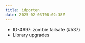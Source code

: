 ```yaml
---
title: idporten
date: 2025-02-03T08:02:38Z
---
```

- ID-4997: zombie failsafe (#537)
- Library upgrades


